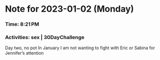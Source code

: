 # Note for 2023-01-02 (Monday)
### Time: 8:21 PM
### Activities: sex | 30DayChallenge

Day two, no pot In January   I am not wanting to fight with Eric or Sabina for Jennifer’s attention
